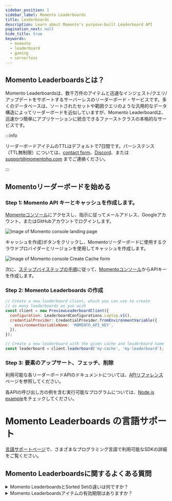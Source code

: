 ```yaml
---
sidebar_position: 1
sidebar_label: Momento Leaderboards
title: Leaderboards
description: Learn about Momento's purpose-built Leaderboard API
pagination_next: null
hide_title: true
keywords:
  - momento
  - leaderboard
  - gaming
  - serverless
---
```


## Momento Leaderboardsとは？

Momento Leaderboardsは、数千万件のアイテムと迅速なインジェスト/クエリ/アップデートをサポートするサーバーレスのリーダーボード・サービスです。多くのデータベースは、ソートされたセットや範囲クエリのような汎用的なデータ構造によってリーダーボードを近似していますが、Momento Leaderboardは、迅速かつ簡単にアプリケーションに統合できるファーストクラスの本格的なサービスです。

:::info

リーダーボードアイテムのTTLはデフォルトで7日間です。パーシステンス（TTL無制限）については、[contact form](https://www.gomomento.com/contact-us)、[Discord](https://discord.com/invite/3HkAKjUZGq)、または support@momentohq.com までご連絡ください。

:::


## Momentoリーダーボードを始める

### Step 1: Momento API キーとキャッシュを作成します。

[Momentoコンソール](https://console.gomomento.com/tokens)にアクセスし、指示に従ってメールアドレス、Googleアカウント、またはGitHubアカウントでログインします。

![Image of Momento console landing page](@site/static/img/getting-started/console.png)

キャッシュを作成]ボタンをクリックし、Momentoリーダーボードに使用するクラウドプロバイダーとリージョンを使用してキャッシュを作成します。

![Image of Momento console Create Cache form](@site/static/img/console-create-cache-form.png)

次に、[ステップバイステップの手順](https://docs.momentohq.com/cache/authentication/api-keys)に従って、[Momentoコンソール](https://console.gomomento.com)からAPIキーを作成します。

### Step 2: Momento Leaderboards の作成

```javascript
// Create a new leaderboard client, which you can use to create
// as many leaderboards as you wish
const client = new PreviewLeaderboardClient({
  configuration: LeaderboardConfigurations.Laptop.v1(),
  credentialProvider: CredentialProvider.fromEnvironmentVariable({
    environmentVariableName: 'MOMENTO_API_KEY',
  }),
});

// Create a new leaderboard with the given cache and leaderboard name
const leaderboard = client.leaderboard('my-cache', 'my-leaderboard');
```

### Step 3: 要素のアップサート、フェッチ、削除

利用可能な各リーダーボードAPIのドキュメントについては、[APIリファレンス](./api-reference/index)ページを参照してください。

各APIの呼び出し方の例を含む実行可能なプログラムについては、[Node.js example](https://github.com/momentohq/client-sdk-javascript/blob/main/examples/nodejs/cache/leaderboard.ts)をチェックしてください。


# Momento Leaderboards の言語サポート
[言語サポートページ](./language-support/language-support.md)で、さまざまなプログラミング言語で利用可能なSDKの詳細をご覧ください。


## Momento Leaderboardsに関するよくある質問

<details>
  <summary>Momento LeaderboardsとSorted Setの違いは何ですか？</summary>
  Momento Leaderboardsは、より効率的なメモリフットプリントを持ち、数千万レコードのスケールを可能にし、APIは特にゲームのユースケースを念頭に構築されました。
</details>

<details>
  <summary>Momento Leaderboardsアイテムの有効期限はありますか？</summary>
  Momentoのリーダーボードアイテムには、デフォルトで7日間のTTLが設定されています。リーダーボードアイテムのデフォルトのTTLが機能しない場合は、support@momentohq.com、制限の解除についてご相談ください。
</details>
